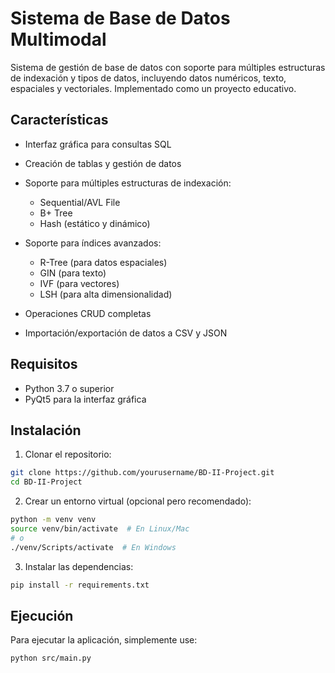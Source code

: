 # Sistema de Base de Datos Multimodal

Sistema de gestión de base de datos con soporte para múltiples estructuras de indexación y tipos de datos, incluyendo datos numéricos, texto, espaciales y vectoriales. Implementado como un proyecto educativo.

## Características

- Interfaz gráfica para consultas SQL
- Creación de tablas y gestión de datos
- Soporte para múltiples estructuras de indexación:
  - Sequential/AVL File
  - B+ Tree
  - Hash (estático y dinámico)

- Soporte para índices avanzados:
  - R-Tree (para datos espaciales)
  - GIN (para texto)
  - IVF (para vectores)
  - LSH (para alta dimensionalidad)

- Operaciones CRUD completas
- Importación/exportación de datos a CSV y JSON

## Requisitos

- Python 3.7 o superior
- PyQt5 para la interfaz gráfica

## Instalación

1. Clonar el repositorio:
```bash
git clone https://github.com/yourusername/BD-II-Project.git
cd BD-II-Project
```

2. Crear un entorno virtual (opcional pero recomendado):
```bash
python -m venv venv
source venv/bin/activate  # En Linux/Mac
# o
./venv/Scripts/activate  # En Windows
```

3. Instalar las dependencias:
```bash
pip install -r requirements.txt
```

## Ejecución

Para ejecutar la aplicación, simplemente use:

```bash
python src/main.py
```